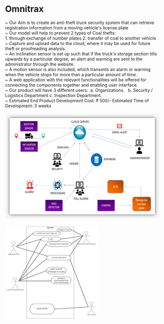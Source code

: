 # Omnitrax

~ Our Aim is to create an anti-theft truck security system that can retrieve registration information from a moving vehicle's license plate <br>
~ Our model will help to prevent 2 types of Coal thefts:<br>
         1. through exchange of number plates        2.  transfer of coal to another vehicle<br>
~ Capture and upload data to the cloud, where it may be used for future theft or proofreading analysis. <br>
~ An inclination sensor is set up such that if the truck's storage section tilts upwards by a particular degree, an alert and warning are sent to the administrator through the website.<br>
~ A motion sensor is also included, which transmits an alarm or warning when the vehicle stops for more than a particular amount of time.<br>
~ A web application with the relevant functionalities will be offered for connecting the components together and enabling user interface.<br>
~ Our product will have 3 different users:  a. Organizations.   b. Security / Logistics Department c. Inspection Department.<br>
~ Estimated End Product Development Cost:  ₹ 500/- Estimated Time of Development: 3 weeks<br>
<br>
<img src="Flowchart.jpeg">
<br><br>
<img src="Use.jpeg">
